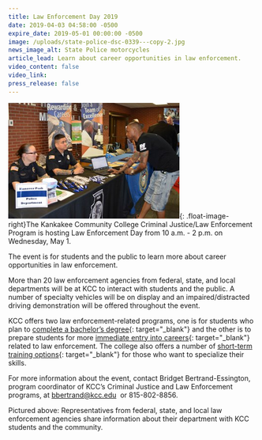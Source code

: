 ```yaml
---
title: Law Enforcement Day 2019
date: 2019-04-03 04:58:00 -0500
expire_date: 2019-05-01 00:00:00 -0500
image: /uploads/state-police-dsc-0339---copy-2.jpg
news_image_alt: State Police motorcycles
article_lead: Learn about career opportunities in law enforcement.
video_content: false
video_link:
press_release: false
---
```


![](/uploads/presentation-table-dsc-0350---copy.jpg){: .float-image-right}The Kankakee Community College Criminal Justice/Law Enforcement Program is hosting Law Enforcement Day from 10 a.m. - 2 p.m. on Wednesday, May 1.

The event is for students and the public to learn more about career opportunities in law enforcement.

More than 20 law enforcement agencies from federal, state, and local departments will be at KCC to interact with students and the public. A number of specialty vehicles will be on display and an impaired/distracted driving demonstration will be offered throughout the event.

KCC offers two law enforcement-related programs, one is for students who plan to [complete a bachelor’s degree](http://kcc.smartcatalogiq.com/en/2019-2020/Academic-Catalog/Program-Areas/Law-Enforcement-Legal-Studies/Criminal-Justice-AA){: target="_blank"} and the other is to prepare students for more [immediate entry into careers](http://kcc.smartcatalogiq.com/en/2019-2020/Academic-Catalog/Program-Areas/Law-Enforcement-Legal-Studies/Law-Enforcement-AAS){: target="_blank"} related to law enforcement. The college also offers a number of [short-term training options](http://kcc.smartcatalogiq.com/en/2019-2020/Academic-Catalog/Program-Areas/Law-Enforcement-Legal-Studies/Law-Enforcement-Certificates){: target="_blank"} for those who want to specialize their skills.

For more information about the event, contact Bridget Bertrand-Essington, program coordinator of KCC’s Criminal Justice and Law Enforcement programs, at [bbertrand@kcc.edu](mailto:bbertrand@kcc.edu) &nbsp;or 815-802-8856.

Pictured above: Representatives from federal, state, and local law enforcement agencies share information about their department with KCC students and the community.